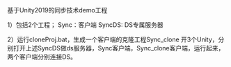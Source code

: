 基于Unity2019的同步技术demo工程

1）包括2个工程；
Sync：客户端
SyncDS: DS专属服务器

2）运行cloneProj.bat，生成一个客户端的克隆工程Sync_clone
开3个Unity，分别打开上述SyncDS做ds服务器，Sync客户端，Sync_clone客户端，运行起来，两个客户端分别连接DS。